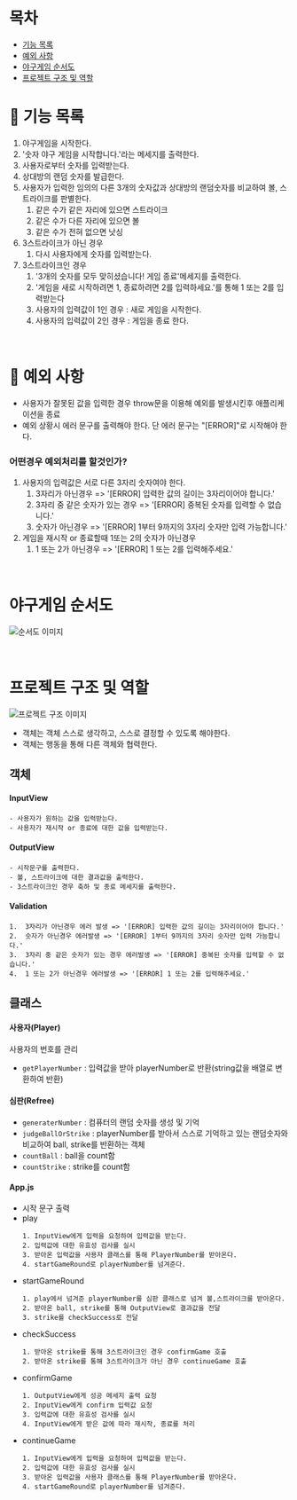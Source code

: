 # 목차

- [기능 목록](#🚀-기능-목록)
- [예외 사항](#🚨-예외-사항)
- [야구게임 순서도](#야구게임-순서도)
- [프로젝트 구조 및 역할](#프로젝트-구조-및-역할)

# 🚀 기능 목록

1. 야구게임을 시작한다.
2. '숫자 야구 게임을 시작합니다.'라는 메세지를 출력한다.
3. 사용자로부터 숫자를 입력받는다.
4. 상대방의 랜덤 숫자를 발급한다.
5. 사용자가 입력한 임의의 다른 3개의 숫자값과 상대방의 랜덤숫자를 비교하여 볼, 스트라이크를 판별한다.
   1. 같은 수가 같은 자리에 있으면 스트라이크
   2. 같은 수가 다른 자리에 있으면 볼
   3. 같은 수가 전혀 없으면 낫싱
6. 3스트라이크가 아닌 경우
   1. 다시 사용자에게 숫자를 입력받는다.
7. 3스트라이크인 경우
   1. '3개의 숫자를 모두 맞히셨습니다! 게임 종료'메세지를 출력한다.
   2. '게임을 새로 시작하려면 1, 종료하려면 2를 입력하세요.'를 통해 1 또는 2를 입력받는다
   3. 사용자의 입력값이 1인 경우 : 새로 게임을 시작한다.
   4. 사용자의 입력값이 2인 경우 : 게임을 종료 한다.

<br>

# 🚨 예외 사항

- 사용자가 잘못된 값을 입력한 경우 throw문을 이용해 예외를 발생시킨후 애플리케이션을 종료
- 예외 상황시 에러 문구를 출력해야 한다. 단 에러 문구는 "[ERROR]"로 시작해야 한다.

### 어떤경우 예외처리를 할것인가?

1. 사용자의 입력값은 서로 다른 3자리 숫자여야 한다.
   1. 3자리가 아닌경우 => '[ERROR] 입력한 값의 길이는 3자리이어야 합니다.'
   2. 3자리 중 같은 숫자가 있는 경우 => '[ERROR] 중복된 숫자를 입력할 수 없습니다.'
   3. 숫자가 아닌경우 => '[ERROR] 1부터 9까지의 3자리 숫자만 입력 가능합니다.'
2. 게임을 재시작 or 종료할때 1또는 2의 숫자가 아닌경우
   1. 1 또는 2가 아닌경우 => '[ERROR] 1 또는 2를 입력해주세요.'

<br>

# 야구게임 순서도

![순서도 이미지](<스크린샷 2023-10-25 오후 1.41.27.jpg>)

<br>

# 프로젝트 구조 및 역할

![프로젝트 구조 이미지](<스크린샷 2023-10-25 오후 1.25.30.jpg>)

- 객체는 객체 스스로 생각하고, 스스로 결정할 수 있도록 해야한다.
- 객체는 행동을 통해 다른 객체와 협력한다.

## 객체

#### InputView

```
- 사용자가 원하는 값을 입력받는다.
- 사용자가 재시작 or 종료에 대한 값을 입력받는다.
```

#### OutputView

```
- 시작문구를 출력한다.
- 볼, 스트라이크에 대한 결과값을 출력한다.
- 3스트라이크인 경우 축하 및 종료 메세지를 출력한다.
```

#### Validation

```
1.  3자리가 아닌경우 에러 발생 => '[ERROR] 입력한 값의 길이는 3자리이어야 합니다.'
2.  숫자가 아닌경우 에러발생 => '[ERROR] 1부터 9까지의 3자리 숫자만 입력 가능합니다.'
3.  3자리 중 같은 숫자가 있는 경우 에러발생 => '[ERROR] 중복된 숫자를 입력할 수 없습니다.'
4.  1 또는 2가 아닌경우 에러발생 => '[ERROR] 1 또는 2를 입력해주세요.'
```

## 클래스

#### 사용자(Player)

사용자의 번호를 관리

- `getPlayerNumber` : 입력값을 받아 playerNumber로 반환(string값을 배열로 변환하여 반환)

#### 심판(Refree)

- `generaterNumber` : 컴퓨터의 랜덤 숫자를 생성 및 기억
- `judgeBallOrStrike` : playerNumber를 받아서 스스로 기억하고 있는 랜덤숫자와 비교하여 ball, strike를 반환하는 객체
- `countBall` : ball을 count함
- `countStrike` : strike를 count함

#### App.js

- 시작 문구 출력
- play
  ```
  1. InputView에게 입력을 요청하여 입력값을 받는다.
  2. 입력값에 대한 유효성 검사를 실시
  3. 받아온 입력값을 사용자 클래스를 통해 PlayerNumber를 받아온다.
  4. startGameRound로 playerNumber를 넘겨준다.
  ```
- startGameRound
  ```
  1. play에서 넘겨준 playerNumber를 심판 클래스로 넘겨 볼,스트라이크를 받아온다.
  2. 받아온 ball, strike를 통해 OutputView로 결과값을 전달
  3. strike를 checkSuccess로 전달
  ```
- checkSuccess
  ```
  1. 받아온 strike를 통해 3스트라이크인 경우 confirmGame 호출
  2. 받아온 strike를 통해 3스트라이크가 아닌 경우 continueGame 호출
  ```
- confirmGame
  ```
  1. OutputView에게 성공 메세지 출력 요청
  2. InputView에게 confirm 입력값 요청
  3. 입력값에 대한 유효성 검사를 실시
  4. InputView에게 받은 값에 따라 재시작, 종료를 처리
  ```
- continueGame
  ```
  1. InputView에게 입력을 요청하여 입력값을 받는다.
  2. 입력값에 대한 유효성 검사를 실시
  3. 받아온 입력값을 사용자 클래스를 통해 PlayerNumber를 받아온다.
  4. startGameRound로 playerNumber를 넘겨준다.
  ```
